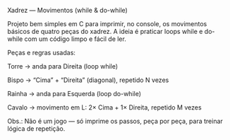 Xadrez — Movimentos (while & do-while)

Projeto bem simples em C para imprimir, no console, os movimentos básicos de quatro peças do xadrez. A ideia é praticar loops while e do-while com um código limpo e fácil de ler.

Peças e regras usadas:

Torre → anda para Direita (loop while)

Bispo → “Cima” + “Direita” (diagonal), repetido N vezes

Rainha → anda para Esquerda (loop do-while)

Cavalo → movimento em L: 2× Cima + 1× Direita, repetido M vezes

Obs.: Não é um jogo — só imprime os passos, peça por peça, para treinar lógica de repetição.
